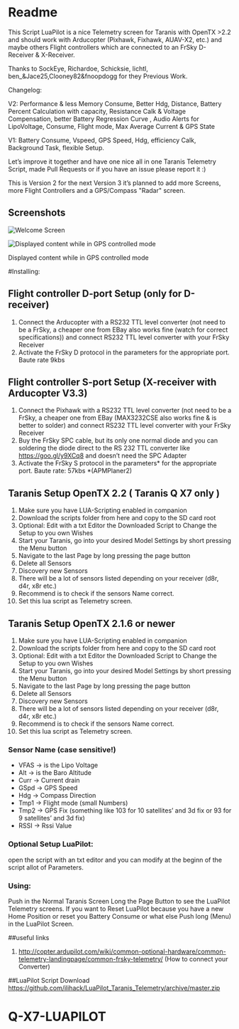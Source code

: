 # Readme
This Script LuaPilot is a nice Telemetry screen for Taranis with OpenTX >2.2 and should work with Arducopter (Pixhawk, Fixhawk, AUAV-X2, etc.) and maybe others Flight controllers which are connected to an FrSky D-Receiver & X-Receiver.

Thanks to SockEye, Richardoe, Schicksie, lichtl, ben_&Jace25,Clooney82&fnoopdogg for they Previous Work.


Changelog:

V2:
Performance & less Memory Consume, Better Hdg, Distance, Battery Percent Calculation with capacity, Resistance Calk & Voltage Compensation, better Battery Regression Curve , Audio Alerts for LipoVoltage, Consume, Flight mode, Max Average Current & GPS State

V1:
Battery Consume, Vspeed, GPS Speed, Hdg, efficiency Calk, Background Task, flexible Setup. 

Let’s improve it together and have one nice all in one Taranis Telemetry Script, made Pull Requests or if you have an issue please report it :)

This is Version 2 for the next Version 3 it’s planned to add more Screens, more Flight Controllers and a GPS/Compass "Radar" screen. 

## Screenshots

![Welcome Screen](https://raw.githubusercontent.com/ilihack/LuaPilot_Taranis_Telemetry/master/LuaPilot.Logo.jpg)


![Displayed content while in GPS controlled mode](https://raw.githubusercontent.com/ilihack/LuaPilot_Taranis_Telemetry/master/LuaPilot.jpg)

Displayed content while in GPS controlled mode

#Installing:
## Flight controller D-port Setup (only for D-receiver)
1. Connect the Arducopter with a RS232 TTL level converter (not need to be a FrSky, a cheaper one from EBay also works fine (watch for correct specifications)) and connect RS232 TTL level converter with your FrSky Receiver
2. Activate the FrSky D protocol in the parameters for the appropriate port. Baute rate 9kbs

## Flight controller S-port Setup (X-receiver with Arducopter V3.3)
1. Connect the Pixhawk with a RS232 TTL level converter (not need to be a FrSky, a cheaper one from EBay (MAX3232CSE also works fine & is better to solder) and connect RS232 TTL level converter with your FrSky Receiver
2. Buy the FrSky SPC cable, but its only one normal diode and you can soldering the diode direct to the RS 232 TTL converter like https://goo.gl/y9XCq8 and doesn’t need the SPC Adapter
3. Activate the FrSky S protocol in the parameters* for the appropriate port. Baute rate: 57kbs *(APMPlaner2)


## Taranis Setup OpenTX 2.2 ( Taranis Q X7 only )
1. Make sure you have LUA-Scripting enabled in companion
2. Download the scripts folder from here and copy to the SD card root
3. Optional: Edit with a txt Editor the Downloaded Script to Change the Setup to you own Wishes
3. Start your Taranis, go into your desired Model Settings by short pressing the Menu button
4. Navigate to the last Page by long pressing the page button
5. Delete all Sensors
6. Discovery new Sensors
7. There will be a lot of sensors listed depending on your receiver (d8r, d4r, x8r etc.)
8. Recommend is to check if the sensors Name correct. 
9. Set this lua script as Telemetry screen.


## Taranis Setup OpenTX 2.1.6 or newer
1. Make sure you have LUA-Scripting enabled in companion
2. Download the scripts folder from here and copy to the SD card root
3. Optional: Edit with a txt Editor the Downloaded Script to Change the Setup to you own Wishes
3. Start your Taranis, go into your desired Model Settings by short pressing the Menu button
4. Navigate to the last Page by long pressing the page button
5. Delete all Sensors
6. Discovery new Sensors
7. There will be a lot of sensors listed depending on your receiver (d8r, d4r, x8r etc.)
8. Recommend is to check if the sensors Name correct. 
9. Set this lua script as Telemetry screen.

### Sensor Name (case sensitive!)
* VFAS -> is the Lipo Voltage
* Alt -> is the Baro Altitude
* Curr -> Current drain
* GSpd -> GPS Speed
* Hdg -> Compass Direction
* Tmp1 -> Flight mode (small Numbers)
* Tmp2 -> GPS Fix (something like 103 for 10 satellites’ and 3d fix or 93 for 9 satellites’ and 3d fix)
* RSSI -> Rssi Value


### Optional Setup LuaPilot:
open the script with an txt editor and you can modify at the beginn of the script allot of Parameters.

### Using:
Push in the Normal Taranis Screen Long the Page Button to see the LuaPilot Telemetry screens.
If you want to Reset LuaPilot because you have a new Home Position or reset you Battery Consume or what else Push long (Menu) in the LuaPilot Screen.

##useful links
1. http://copter.ardupilot.com/wiki/common-optional-hardware/common-telemetry-landingpage/common-frsky-telemetry/ (How to connect your Converter)

##LuaPilot Script Download
https://github.com/ilihack/LuaPilot_Taranis_Telemetry/archive/master.zip
# Q-X7-LUAPILOT
